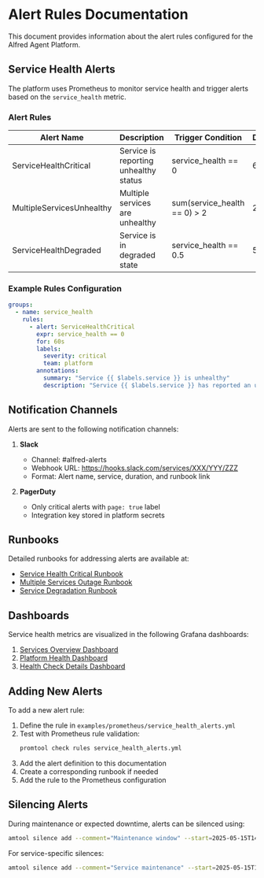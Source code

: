 # Alert Rules Documentation

This document provides information about the alert rules configured for the Alfred Agent Platform.

## Service Health Alerts

The platform uses Prometheus to monitor service health and trigger alerts based on the `service_health` metric.

### Alert Rules

| Alert Name | Description | Trigger Condition | Duration | Severity |
|------------|-------------|-------------------|----------|----------|
| ServiceHealthCritical | Service is reporting unhealthy status | service_health == 0 | 60s | critical |
| MultipleServicesUnhealthy | Multiple services are unhealthy | sum(service_health == 0) > 2 | 2m | critical (page) |
| ServiceHealthDegraded | Service is in degraded state | service_health == 0.5 | 5m | warning |

### Example Rules Configuration

```yaml
groups:
  - name: service_health
    rules:
      - alert: ServiceHealthCritical
        expr: service_health == 0
        for: 60s
        labels:
          severity: critical
          team: platform
        annotations:
          summary: "Service {{ $labels.service }} is unhealthy"
          description: "Service {{ $labels.service }} has reported an unhealthy status for more than 1 minute."
```

## Notification Channels

Alerts are sent to the following notification channels:

1. **Slack**
   - Channel: #alfred-alerts
   - Webhook URL: https://hooks.slack.com/services/XXX/YYY/ZZZ
   - Format: Alert name, service, duration, and runbook link

2. **PagerDuty**
   - Only critical alerts with `page: true` label
   - Integration key stored in platform secrets

## Runbooks

Detailed runbooks for addressing alerts are available at:

- [Service Health Critical Runbook](https://internal-docs.alfred.ai/runbooks/service-health.html)
- [Multiple Services Outage Runbook](https://internal-docs.alfred.ai/runbooks/multiple-service-outage.html)
- [Service Degradation Runbook](https://internal-docs.alfred.ai/runbooks/service-degradation.html)

## Dashboards

Service health metrics are visualized in the following Grafana dashboards:

1. [Services Overview Dashboard](https://grafana.alfred.ai/d/services-overview)
2. [Platform Health Dashboard](https://grafana.alfred.ai/d/platform-health)
3. [Health Check Details Dashboard](https://grafana.alfred.ai/d/health-check-details)

## Adding New Alerts

To add a new alert rule:

1. Define the rule in `examples/prometheus/service_health_alerts.yml`
2. Test with Prometheus rule validation:
   ```bash
   promtool check rules service_health_alerts.yml
   ```
3. Add the alert definition to this documentation
4. Create a corresponding runbook if needed
5. Add the rule to the Prometheus configuration

## Silencing Alerts

During maintenance or expected downtime, alerts can be silenced using:

```bash
amtool silence add --comment="Maintenance window" --start=2025-05-15T14:00:00Z --end=2025-05-15T18:00:00Z alertname=~"ServiceHealth.*"
```

For service-specific silences:

```bash
amtool silence add --comment="Service maintenance" --start=2025-05-15T14:00:00Z --end=2025-05-15T16:00:00Z service="ui-admin"
```
